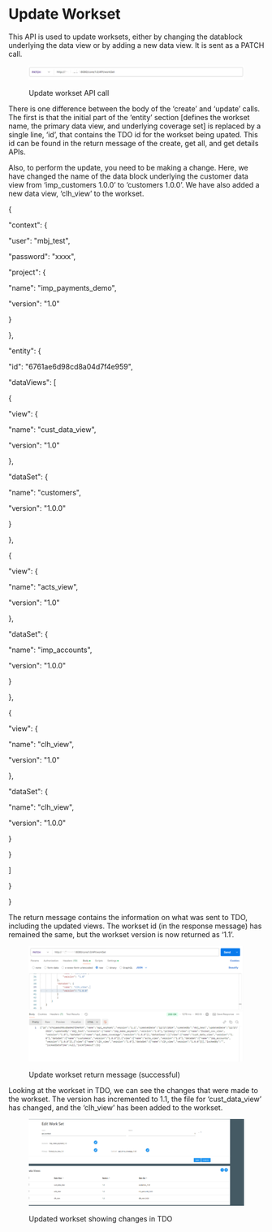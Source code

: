 # Update Workset

This API is used to update worksets, either by changing the datablock underlying the data view or by adding a new data view.  It is sent as a PATCH call.

&#x20;

<figure><img src="../../../../../.gitbook/assets/image (98).png" alt=""><figcaption><p>Update workset API call</p></figcaption></figure>

&#x20;There is one difference between the body of the ‘create’ and ‘update’ calls.  The first is that the initial part of the ‘entity’ section \[defines the workset name, the primary data view, and underlying coverage set] is replaced by a single line, ‘id’, that contains the TDO id for the workset being upated.  This id can be found in the return message of the create, get all, and get details APIs.

&#x20;

Also, to perform the update, you need to be making a change.  Here, we have changed the name of the data block underlying the customer data view from ‘imp\_customers 1.0.0’ to ‘customers 1.0.0’.  We have also added a new data view, ‘clh\_view’ to the workset.

&#x20;

{

&#x20;   "context": {

&#x20;       "user": "mbj\_test",

&#x20;       "password": "xxxx",

&#x20;       "project": {

&#x20;           "name": "imp\_payments\_demo",

&#x20;           "version": "1.0"

&#x20;       }

&#x20;   },

&#x20;   "entity": {

&#x20;      "id": "6761ae6d98cd8a04d7f4e959",

&#x20;       "dataViews": \[

&#x20;           {

&#x20;             "view": {

&#x20;               "name": "cust\_data\_view",

&#x20;               "version": "1.0"

&#x20;           },

&#x20;           "dataSet": {

&#x20;               "name": "customers",

&#x20;               "version": "1.0.0"

&#x20;           }

&#x20;           },

&#x20;           {

&#x20;             "view": {

&#x20;               "name": "acts\_view",

&#x20;               "version": "1.0"

&#x20;           },

&#x20;           "dataSet": {

&#x20;               "name": "imp\_accounts",

&#x20;               "version": "1.0.0"

&#x20;           }           &#x20;

&#x20;           },

&#x20;           {

&#x20;             "view": {

&#x20;               "name": "clh\_view",

&#x20;               "version": "1.0"

&#x20;           },

&#x20;           "dataSet": {

&#x20;               "name": "clh\_view",

&#x20;               "version": "1.0.0"

&#x20;           }           &#x20;

&#x20;           }                     &#x20;

&#x20;       ]

&#x20;   }

}

&#x20;

The return message contains the information on what was sent to TDO, including the updated views.  The workset id (in the response message) has remained the same, but the workset version is now returned as ‘1.1’.&#x20;

&#x20;

<figure><img src="../../../../../.gitbook/assets/image (99).png" alt=""><figcaption><p>Update workset return message (successful)</p></figcaption></figure>

Looking at the workset in TDO, we can see the changes that were made to the workset.  The version has incremented to 1.1, the file for ‘cust\_data\_view’ has changed, and the ‘clh\_view’ has been added to the workset.

&#x20;

<figure><img src="../../../../../.gitbook/assets/image (100).png" alt=""><figcaption><p>Updated workset showing changes in TDO</p></figcaption></figure>
